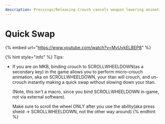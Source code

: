 ```yaml
---
description: Pressings/Releasing Crouch cancels weapon lowering animation.
---
```


# Quick Swap

{% embed url="https://www.youtube.com/watch?v=MvUvkELBEP8" %}

{% hint style="info" %}
Tips:

*   If you are on MKB, binding crouch to SCROLLWHEELDOWN(as a secondary key) in the game allows you to perform micro-crouch animation, aka on SCROLLWHEELDOWN, your titan will crouch, and un-crouch instantly making a quick swap without slowing down your titan.&#x20;

    (Note, this isn't a macro, since you bind SCROLLWHEELDOWN in-game, not via external software).&#x20;

    Make sure to scroll the wheel ONLY after you use the ability(aka press shield -> SCROLLWHEELDOWN, not the other way around)
{% endhint %}



